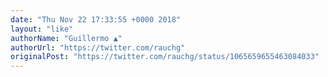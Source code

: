```yaml
---
date: "Thu Nov 22 17:33:55 +0000 2018"
layout: "like"
authorName: "Guillermo ▲"
authorUrl: "https://twitter.com/rauchg"
originalPost: "https://twitter.com/rauchg/status/1065659655463084033"
---
```

